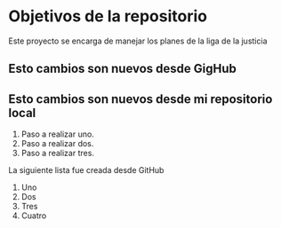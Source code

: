 # Objetivos de la repositorio

Este proyecto se encarga de manejar los planes de la liga de la justicia

## Esto cambios son nuevos desde GigHub

## Esto cambios son nuevos desde mi repositorio local

1. Paso a realizar uno.
2. Paso a realizar dos.
3. Paso a realizar tres.

La siguiente lista fue creada desde GitHub
1. Uno
2. Dos
3. Tres
4. Cuatro
